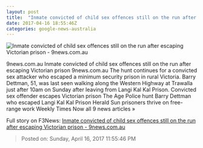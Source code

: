 ```yaml
---
layout: post
title:  "Inmate convicted of child sex offences still on the run after escaping Victorian prison - 9news.com.au"
date: 2017-04-16 18:55:46Z
categories: google-news-australia
---
```


![Inmate convicted of child sex offences still on the run after escaping Victorian prison - 9news.com.au](http://prod.static9.net.au/_/media/2017/04/16/14/02/prison.ashx)

9news.com.au Inmate convicted of child sex offences still on the run after escaping Victorian prison 9news.com.au The hunt continues for a convicted sex attacker who escaped a minimum security prison in rural Victoria. Barry Dettman, 51, was last seen walking along the Western Highway at Trawalla just after 10am on Sunday after leaving from Langi Kal Kal Prison. Convicted sex offender escapes Victorian prison The Age Police hunt Barry Dettman who escaped Langi Kal Kal Prison Herald Sun prisoners thrive on free-range work Weekly Times Now all 9 news articles »


Full story on F3News: [Inmate convicted of child sex offences still on the run after escaping Victorian prison - 9news.com.au](http://www.f3nws.com/n/BxpgfH)

> Posted on: Sunday, April 16, 2017 11:55:46 PM
